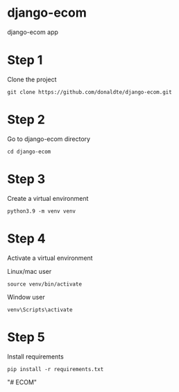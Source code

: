 
# django-ecom
django-ecom app

# Step 1

Clone the project 

```
git clone https://github.com/donaldte/django-ecom.git
```

# Step 2

Go to django-ecom directory

```
cd django-ecom
```

# Step 3

Create a virtual environment 

```
python3.9 -m venv venv
```

# Step 4 

Activate a virtual environment

Linux/mac user 

```
source venv/bin/activate
```

Window user 

```
venv\Scripts\activate
```

# Step 5

Install requirements 

```
pip install -r requirements.txt
```
"# ECOM" 
